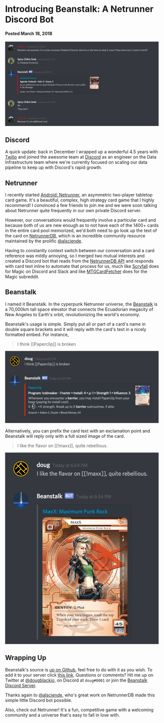 # Introducing Beanstalk: A Netrunner Discord Bot
#### Posted March 18, 2018

<a href="../assets/images/beanstalk-screen1.png"><img src="../assets/images/beanstalk-screen1.png" width="500"/></a>

## Discord

A quick update: back in December I wrapped up a wonderful 4.5 years with
[Twilio][twilio] and joined the awesome team at [Discord][discord] as an
engineer on the Data Infrastructure team where we're currently focused on
scaling our data pipeline to keep up with Discord's rapid growth.

## Netrunner

I recently started [Android: Netrunner][netrunner], an asymmetric two-player
tabletop card game. It's a beautiful, complex, high strategy card game that I
highly recommend! I convinced a few friends to join me and we were soon talking
about Netrunner quite frequently in our own private Discord server.

However, our conversations would frequently involve a particular card and
because both of us are new enough as to not have each of the 1400+ cards in the
entire card pool memorized, we'd both need to go look up the text of the card
on [NetrunnerDB][netrunnerdb], which is an incredible community resource
maintained by the prolific [@alsciende][alsciende].

Having to constantly context switch between our conversation and a card
reference was mildly annoying, so I merged two mutual interests and created a
Discord bot that reads from the [NetrunnerDB API][netrunnerdb-api] and responds
with card text inline to automate that process for us, much like
[Scryfall][scryfall] does for Magic on Discord and Slack and like
[MTGCardFetcher][mtgcardfetcher] does for the Magic subreddit.

## Beanstalk

I named it Beanstalk. In the cyperpunk Netrunner universe, the
[Beanstalk][wiki-beanstalk] is a 70,000km tall space elevator that connects the
Ecuadorian megacity of New Angeles to Earth's orbit, revolutionizing the
world's economy.

Beanstalk's usage is simple. Simply put all or part of a card's name in double
square brackets and it will reply with the card's text in a nicely formatted
embed. For instance,

> I think [[Paperclip]] is broken

<a href="../assets/images/beanstalk-screen2.png"><img src="../assets/images/beanstalk-screen2.png" width="500"/></a>

Alternatively, you can prefix the card text with an exclamation point and
Beanstalk will reply only with a full sized image of the card.

> I like the flavor on [[!maxx]], quite rebellious.

<a href="../assets/images/beanstalk-screen3.png"><img src="../assets/images/beanstalk-screen3.png" width="500"/></a>

## Wrapping Up

Beanstalk's source is [up on Github][github], feel free to do with it as you
wish. To add it to your server click [this link][oauth]. Questions or comments?
Hit me up on Twitter at [@dougblackio][twitter], on Discord at `doug#0001` or
join the [Beanstalk Discord Server][beanstalk-discord].

Thanks again to [@alsciende][alsciende], who's great work on NetrunnerDB made
this simple little Discord bot possible.

Also, check out Netrunner! It's a fun, competitive game with a welcoming
community and a universe that's easy to fall in love with.

[alsciende]: https://twitter.com/alsciende
[beanstalk-discord]: https://discord.gg/cEpqnVz
[discord]: https://discord.com
[github]: https://github.com/dougblack/beanstalk
[mtgcardfetcher]: https://www.reddit.com/user/MTGCardFetcher
[netrunner]: https://en.wikipedia.org/wiki/Android:_Netrunner
[netrunnerdb-api]: https://netrunnerdb.com/api/doc
[netrunnerdb]: https://netrunnerdb.com
[oauth]: https://discordapp.com/api/oauth2/authorize?client_id=417880361905684490&permissions=1074055168&redirect_uri=https%3A%2F%2Fdougblack.io&scope=bot
[scryfall]: https://scryfall.com/
[twilio]: https://twilio.com
[twitter]: https://twitter.com/dougblack
[wiki-beanstalk]: http://android-universe-fan.wikia.com/wiki/Beanstalk
